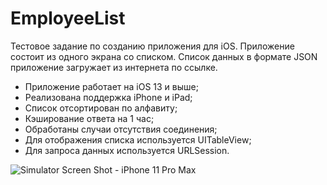 # EmployeeList

Тестовое задание по созданию приложения для iOS. 
Приложение состоит из одного экрана со списком. Список данных в формате JSON приложение загружает из интернета по ссылке.

- Приложение работает на iOS 13 и выше;
- Реализована поддержка iPhone и iPad;
- Список отсортирован по алфавиту;
- Кэширование ответа на 1 час;
- Обработаны случаи отсутствия соединения;
- Для отображения списка используется UITableView;
- Для запроса данных используется URLSession.

![Simulator Screen Shot - iPhone 11 Pro Max ](https://user-images.githubusercontent.com/96779882/193543922-919ba8e6-3e98-48b1-b152-b4fa5b9d2f3e.png)

